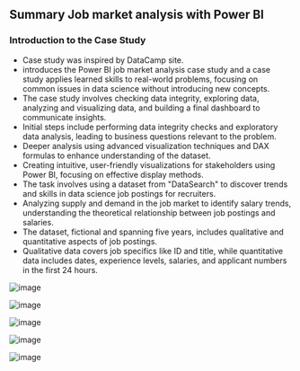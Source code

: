 ## Summary Job market analysis with Power BI 

### Introduction to the Case Study
- Case study was inspired by DataCamp site.
- introduces the Power BI job market analysis case study and a case study applies learned skills to real-world problems, focusing on common issues in data science without introducing new concepts.
- The case study involves checking data integrity, exploring data, analyzing and visualizing data, and building a final dashboard to communicate insights.
- Initial steps include performing data integrity checks and exploratory data analysis, leading to business questions relevant to the problem.
- Deeper analysis using advanced visualization techniques and DAX formulas to enhance understanding of the dataset.
- Creating intuitive, user-friendly visualizations for stakeholders using Power BI, focusing on effective display methods.
- The task involves using a dataset from "DataSearch" to discover trends and skills in data science job postings for recruiters.
- Analyzing supply and demand in the job market to identify salary trends, understanding the theoretical relationship between job postings and salaries.
- The dataset, fictional and spanning five years, includes qualitative and quantitative aspects of job postings.
- Qualitative data covers job specifics like ID and title, while quantitative data includes dates, experience levels, salaries, and applicant numbers in the first 24 hours.

![image](https://github.com/walidsharaar/Power-Bi-Dashboards/assets/29350894/af917204-b030-4431-bc84-626d558d17ff)

![image](https://github.com/walidsharaar/Power-Bi-Dashboards/assets/29350894/58dbf3ad-1c78-4762-aded-933f3c8724d7)

![image](https://github.com/walidsharaar/Power-Bi-Dashboards/assets/29350894/fc6e85f1-2a65-4517-b814-ae991cfb71a2)

![image](https://github.com/walidsharaar/Power-Bi-Dashboards/assets/29350894/4a386608-459a-4c2d-9251-39d8385ec5ae)

![image](https://github.com/walidsharaar/Power-Bi-Dashboards/assets/29350894/3101a54a-6e23-49d5-98bf-bf171a4ff42c)
